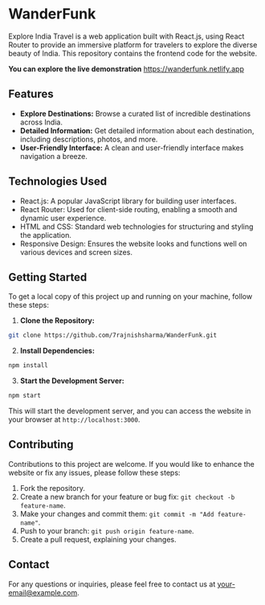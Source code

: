 # WanderFunk

Explore India Travel is a web application built with React.js, using React Router to provide an immersive platform for travelers to explore the diverse beauty of India. This repository contains the frontend code for the website.

**You can explore the live demonstration** https://wanderfunk.netlify.app

## Features

- **Explore Destinations:** Browse a curated list of incredible destinations across India.
- **Detailed Information:** Get detailed information about each destination, including descriptions, photos, and more.
- **User-Friendly Interface:** A clean and user-friendly interface makes navigation a breeze.

## Technologies Used

- React.js: A popular JavaScript library for building user interfaces.
- React Router: Used for client-side routing, enabling a smooth and dynamic user experience.
- HTML and CSS: Standard web technologies for structuring and styling the application.
- Responsive Design: Ensures the website looks and functions well on various devices and screen sizes.

## Getting Started

To get a local copy of this project up and running on your machine, follow these steps:

1. **Clone the Repository:**
```bash
git clone https://github.com/7rajnishsharma/WanderFunk.git

```


2. **Install Dependencies:**
```bash
npm install

```

3. **Start the Development Server:**

```bash
npm start

```


This will start the development server, and you can access the website in your browser at `http://localhost:3000`.


## Contributing

Contributions to this project are welcome. If you would like to enhance the website or fix any issues, please follow these steps:

1. Fork the repository.
2. Create a new branch for your feature or bug fix: `git checkout -b feature-name`.
3. Make your changes and commit them: `git commit -m "Add feature-name"`.
4. Push to your branch: `git push origin feature-name`.
5. Create a pull request, explaining your changes.


## Contact

For any questions or inquiries, please feel free to contact us at [your-email@example.com](mailto:kumar.rajnish1april@example.com).










